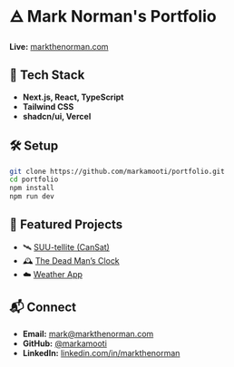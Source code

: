 # 🜁 Mark Norman's Portfolio

**Live:** [markthenorman.com](https://markthenorman.com)  

## 🚀 Tech Stack
- **Next.js, React, TypeScript**
- **Tailwind CSS**
- **shadcn/ui, Vercel**

## 🛠️ Setup
```sh
git clone https://github.com/markamooti/portfolio.git
cd portfolio
npm install
npm run dev
```

## 📜 Featured Projects
- 🛰️ [SUU-tellite (CanSat)](https://www.youtube.com/watch?v=qEYImwNrZ7A)  
- 🕰️ [The Dead Man’s Clock](https://deathclock.markthenorman.com/)  
- ☁️ [Weather App](https://weather.markthenorman.com/)  

## 📬 Connect
- **Email:** [mark@markthenorman.com](mailto:mark@markthenorman.com)  
- **GitHub:** [@markamooti](https://github.com/markamooti)  
- **LinkedIn:** [linkedin.com/in/markthenorman](https://www.linkedin.com/in/markthenorman/)  